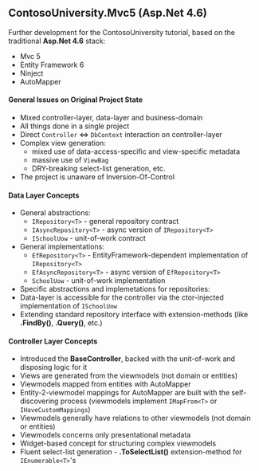 ## ContosoUniversity.Mvc5 (Asp.Net 4.6)

Further development for the ContosoUniversity tutorial, based on the traditional **Asp.Net 4.6** stack:
* Mvc 5
* Entity Framework 6
* Ninject
* AutoMapper

#### General Issues on Original Project State

* Mixed controller-layer, data-layer and business-domain
* All things done in a single project
* Direct `Controller` <=> `DbContext` interaction on controller-layer
* Complex view generation:
  * mixed use of data-access-specific and view-specific metadata
  * massive use of `ViewBag`
  * DRY-breaking select-list generation, etc.
* The project is unaware of Inversion-Of-Control

#### Data Layer Concepts

* General abstractions:
  * `IRepository<T>` - general repository contract
  * `IAsyncRepository<T>` - async version of `IRepository<T>`
  * `ISchoolUow` - unit-of-work contract
* General implementations:
  * `EfRepository<T>` - EntityFramework-dependent implementation of `IRepository<T>`
  * `EfAsyncRepository<T>` - async version of `EfRepository<T>`
  * `SchoolUow` - unit-of-work implementation
* Specific abstractions and implemetations for repositories:
* Data-layer is accessible for the controller via the ctor-injected implementation of `ISchoolUow`
* Extending standard repository interface with extension-methods (like **.FindBy()**, **.Query()**, etc.)

#### Controller Layer Concepts

* Introduced the **BaseController**, backed with the unit-of-work and disposing logic for it
* Views are generated from the viewmodels (not domain or entities)
* Viewmodels mapped from entities with AutoMapper
* Entity-2-viewmodel mappings for AutoMapper are built with the self-discovering process (viewmodels implement `IMapFrom<T>` or `IHaveCustomMappings`)
* Viewmodels generally have relations to other viewmodels (not domain or entities)
* Viewmodels concerns only presentational metadata
* Widget-based concept for structuring complex viewmodels
* Fluent select-list generation - **.ToSelectList()** extension-method for `IEnumerable<T>`'s
